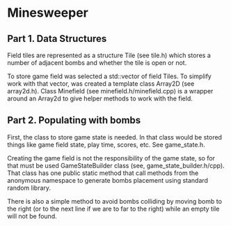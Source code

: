 Minesweeper
===========
Part 1. Data Structures
------
Field tiles are represented as a structure Tile (see tile.h) which stores a number of adjacent bombs and whether the tile is
open or not.

To store game field was selected a std::vector of field Tiles. To simplify work with that vector, was created a template
class Array2D (see array2d.h). Class Minefield (see minefield.h/minefield.cpp) is a wrapper around an Array2d to give
helper methods to work with the field.

Part 2. Populating with bombs
-----------------------------
First, the class to store game state is needed. In that class would be stored things like game field state, play time,
scores, etc. See game_state.h.

Creating the game field is not the responsibility of the game state, so for that must be used GameStateBuilder class 
(see, game_state_builder.h/cpp). That class has one public static method that call methods from the anonymous namespace 
to generate bombs placement using standard random library.

There is also a simple method to avoid bombs colliding by moving bomb to the right (or to the next line if we are to far
to the right) while an empty tile will not be found.

